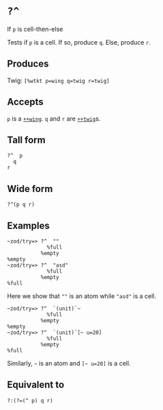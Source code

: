 `?^`
====

If `p` is cell-then-else

Tests if `p` is a cell.  If so, produce `q`.  Else, produce `r`.

Produces
--------

Twig: `[%wtkt p=wing q=twig r=twig]`

Accepts
-------

`p` is a [`++wing`](). `q` and `r` are [`++twig`]()s.

Tall form
---------

    ?^  p
      q
    r

Wide form
---------

    ?^(p q r)

Examples
--------

    ~zod/try=> ?^  ""
                 %full
               %empty
    %empty
    ~zod/try=> ?^  "asd"
                 %full
               %empty
    %full

Here we show that `""` is an atom while `"asd"` is a cell.

    ~zod/try=> ?^  `(unit)`~
                 %full
               %empty
    %empty
    ~zod/try=> ?^  `(unit)`[~ u=20]
                 %full
               %empty
    %full

Similarly, `~` is an atom and `[~ u=20]` is a cell.

Equivalent to
-------------

    ?:(?=(^ p) q r)
